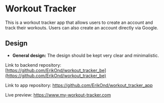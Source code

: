 # Workout Tracker

This is a workout tracker app that allows users to create an account and track their workouts. Users can also create an account directly via Google.

## Design

- **General design:** The design should be kept very clear and minimalistic.

Link to backend repository: [https://github.com/ErikOnd/workout_tracker_be](https://github.com/ErikOnd/workout_tracker_be)

Link to app repository: https://github.com/ErikOnd/workout_tracker_app

Live preview: https://www.my-workout-tracker.com

